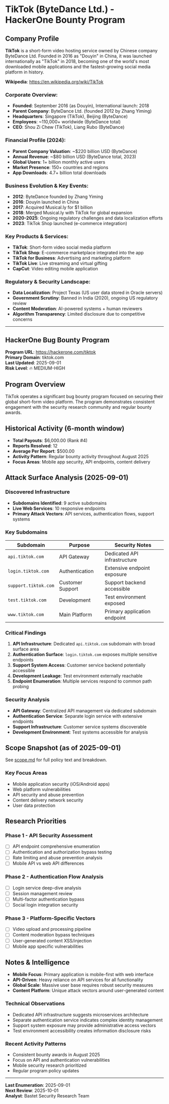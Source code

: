 # TikTok (ByteDance Ltd.) - HackerOne Bounty Program

## Company Profile

**TikTok** is a short-form video hosting service owned by Chinese company ByteDance Ltd. Founded in 2016 as "Douyin" in China, it was launched internationally as "TikTok" in 2018, becoming one of the world's most downloaded mobile applications and the fastest-growing social media platform in history.

**Wikipedia**: https://en.wikipedia.org/wiki/TikTok

### Corporate Overview:
- **Founded**: September 2016 (as Douyin), International launch: 2018
- **Parent Company**: ByteDance Ltd. (founded 2012 by Zhang Yiming)
- **Headquarters**: Singapore (TikTok), Beijing (ByteDance)
- **Employees**: ~110,000+ worldwide (ByteDance total)
- **CEO**: Shou Zi Chew (TikTok), Liang Rubo (ByteDance)

### Financial Profile (2024):
- **Parent Company Valuation**: ~$220 billion USD (ByteDance)
- **Annual Revenue**: ~$80 billion USD (ByteDance total, 2023)
- **Global Users**: 1+ billion monthly active users
- **Market Presence**: 150+ countries and regions
- **App Downloads**: 4.7+ billion total downloads

### Business Evolution & Key Events:
- **2012**: ByteDance founded by Zhang Yiming
- **2016**: Douyin launched in China
- **2017**: Acquired Musical.ly for $1 billion
- **2018**: Merged Musical.ly with TikTok for global expansion
- **2020-2025**: Ongoing regulatory challenges and data localization efforts
- **2023**: TikTok Shop launched (e-commerce integration)

### Key Products & Services:
- **TikTok**: Short-form video social media platform
- **TikTok Shop**: E-commerce marketplace integrated into the app
- **TikTok for Business**: Advertising and marketing platform
- **TikTok Live**: Live streaming and virtual gifting
- **CapCut**: Video editing mobile application

### Regulatory & Security Landscape:
- **Data Localization**: Project Texas (US user data stored in Oracle servers)
- **Government Scrutiny**: Banned in India (2020), ongoing US regulatory review
- **Content Moderation**: AI-powered systems + human reviewers
- **Algorithm Transparency**: Limited disclosure due to competitive concerns

---

## HackerOne Bug Bounty Program

**Program URL**: https://hackerone.com/tiktok  
**Primary Domain**: tiktok.com  
**Last Updated**: 2025-09-01  
**Risk Level**: 🔥 MEDIUM-HIGH  

## Program Overview

TikTok operates a significant bug bounty program focused on securing their global short-form video platform. The program demonstrates consistent engagement with the security research community and regular bounty awards.

## Historical Activity (6-month window)

- **Total Payouts**: $6,000.00 (Rank #4)
- **Reports Resolved**: 12
- **Average Per Report**: $500.00
- **Activity Pattern**: Regular bounty activity throughout August 2025
- **Focus Areas**: Mobile app security, API endpoints, content delivery

## Attack Surface Analysis (2025-09-01)

### Discovered Infrastructure
- **Subdomains Identified**: 9 active subdomains
- **Live Web Services**: 10 responsive endpoints
- **Primary Attack Vectors**: API services, authentication flows, support systems

### Key Subdomains
| Subdomain | Purpose | Security Notes |
|-----------|---------|---------------|
| `api.tiktok.com` | API Gateway | Dedicated API infrastructure |
| `login.tiktok.com` | Authentication | Extensive endpoint exposure |
| `support.tiktok.com` | Customer Support | Support backend accessible |
| `test.tiktok.com` | Development | Test environment exposed |
| `www.tiktok.com` | Main Platform | Primary application endpoint |

### Critical Findings
1. **API Infrastructure**: Dedicated `api.tiktok.com` subdomain with broad surface area
2. **Authentication Surface**: `login.tiktok.com` exposes multiple sensitive endpoints
3. **Support System Access**: Customer service backend potentially accessible
4. **Development Leakage**: Test environment externally reachable
5. **Endpoint Enumeration**: Multiple services respond to common path probing

### Security Analysis
- **API Gateway**: Centralized API management via dedicated subdomain
- **Authentication Service**: Separate login service with extensive endpoints
- **Support Infrastructure**: Customer service systems discoverable
- **Development Environment**: Test systems accessible for analysis

## Scope Snapshot (as of 2025-09-01)

See [scope.md](scope.md) for full policy text and breakdown.

### Key Focus Areas
- Mobile application security (iOS/Android apps)
- Web platform vulnerabilities
- API security and abuse prevention
- Content delivery network security
- User data protection

## Research Priorities

### Phase 1 - API Security Assessment
- [ ] API endpoint comprehensive enumeration
- [ ] Authentication and authorization bypass testing
- [ ] Rate limiting and abuse prevention analysis
- [ ] Mobile API vs web API differences

### Phase 2 - Authentication Flow Analysis
- [ ] Login service deep-dive analysis
- [ ] Session management review
- [ ] Multi-factor authentication bypass
- [ ] Social login integration security

### Phase 3 - Platform-Specific Vectors
- [ ] Video upload and processing pipeline
- [ ] Content moderation bypass techniques
- [ ] User-generated content XSS/injection
- [ ] Mobile app specific vulnerabilities

## Notes & Intelligence

- **Mobile Focus**: Primary application is mobile-first with web interface
- **API-Driven**: Heavy reliance on API services for all functionality
- **Global Scale**: Massive user base requires robust security measures
- **Content Platform**: Unique attack vectors around user-generated content

### Technical Observations
- Dedicated API infrastructure suggests microservices architecture
- Separate authentication service indicates complex identity management
- Support system exposure may provide administrative access vectors
- Test environment accessibility creates information disclosure risks

### Recent Activity Patterns
- Consistent bounty awards in August 2025
- Focus on API and authentication vulnerabilities
- Mobile security research prioritized
- Regular program policy updates

---

**Last Enumeration**: 2025-09-01  
**Next Review**: 2025-10-01  
**Analyst**: Bastet Security Research Team
